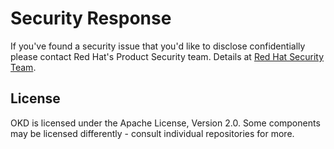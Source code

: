 # Security Response

If you've found a security issue that you'd like to disclose confidentially please contact
Red Hat's Product Security team. Details at [Red Hat Security Team](https://access.redhat.com/security/team/contact).

## License

OKD is licensed under the Apache License, Version 2.0. Some components may be licensed
differently - consult individual repositories for more.
